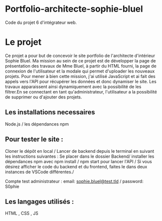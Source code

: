 # Portfolio-architecte-sophie-bluel

Code du projet 6 d'intégrateur web.

# Le projet
Ce projet a pour but de concevoir le site portfolio de l'architecte d'intérieur Sophie Bluel. Ma mission au sein de ce projet est de développer la page de présentation des travaux de Mme Bluel, à partir du HTML fourni, la page de connexion de l'utilisateur et la modale qui permet d'uploader les nouveaux projets. Pour mener à bien cette mission, j'ai utilisé JavaScript et ai fait des appels vers l'API pour récupérer les données et donc dynamiser le site. Les travaux apparaissent ainsi dynamiquement avec la possibilité de les filtrer.En se connectant en tant qu'administrateur, l'utilisateur a la possibilité de supprimer ou d'ajouter des projets.  

## Les installations necessaires 
Node.js / 
les dépendances npm


## Pour tester le site : 
Cloner le dépôt en local / 
Lancer de backend depuis le terminal en suivant les instructions suivantes : 
Se placer dans le dossier Backend/ 
installer les dépendances npm avec npm install /
npm start pour lancer l'API /
Si vous désirez afficher le code du backend et du frontend, faites le dans deux instances de VSCode différentes./ 

Compte test administrateur : 
email: sophie.bluel@test.tld /
password: S0phie 

## Les langages utilisés : 
HTML , CSS , JS
